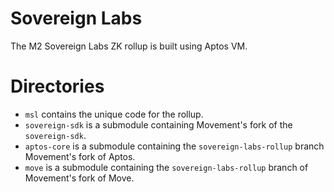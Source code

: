# Sovereign Labs
The M2 Sovereign Labs ZK rollup is built using Aptos VM.

# Directories
- `msl` contains the unique code for the rollup. 
- `sovereign-sdk` is a submodule containing Movement's fork of the `sovereign-sdk`. 
- `aptos-core` is a submodule containing the `sovereign-labs-rollup` branch Movement's fork of Aptos.
- `move` is a submodule containing the `sovereign-labs-rollup` branch of Movement's fork of Move.
